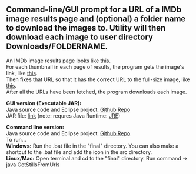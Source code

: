 Command-line/GUI prompt for a URL of a IMDb image results page and (optional) a folder name to download the images to. Utility will then download each image to user directory Downloads/FOLDERNAME.
---

An IMDb image results page looks like [this](http://www.imdb.com/title/tt1951264/mediaindex?refine=still_frame&ref_=ttmi_ref_sf).   
For each thumbnail in each page of results, the program gets the image's link, like [this](http://ia.media-imdb.com/images/M/MV5BNzQ5OTU5MTI4Ml5BMl5BanBnXkFtZTgwMjA3NzY2MDE@._V1_SY100_CR25,0,100,100_.jpg).   
Then fixes that URL so that it has the correct URL to the full-size image, like [this](http://ia.media-imdb.com/images/M/MV5BNzQ5OTU5MTI4Ml5BMl5BanBnXkFtZTgwMjA3NzY2MDE@._V1_.jpg).   
After all the URLs have been fetched, the program downloads each image.   

**GUI version (Executable JAR):**   
Java source code and Eclipse project: [Github Repo](https://github.com/pizzaboy314/imdb_stills_grabber_gui)   
JAR file: [link](https://github.com/pizzaboy314/imdb_stills_grabber_gui/blob/master/HD_IMDB_Image_Downloader.jar?raw=true) (note: requres Java Runtime: [JRE](https://www.java.com/en/download/))   

**Command line version:**   
Java source code and Eclipse project: [Github Repo](https://github.com/pizzaboy314/imdb_stills_grabber)   
To run...   
**Windows:** Run the .bat file in the "final" directory. You can also make a shortcut to the .bat file and add the icon in the src directory.   
**Linux/Mac:** Open terminal and cd to the "final" directory. Run command -> java GetStillsFromUrls
